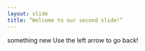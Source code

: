 ```yaml
---
layout: slide
title: “Welcome to our second slide!”
---
```

 something new
Use the left arrow to go back!
